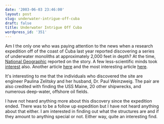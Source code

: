 ```yaml
---
date: '2003-06-03 23:46:00'
layout: post
slug: underwater-intrigue-off-cuba
draft: false
title: Underwater Intrigue Off Cuba
wordpress_id: '351'
---
```


Am I the only one who was paying attention to the news when a research expedition off of the coast of Cuba last year reported discovering a series of underwater monoliths at approximately 2,000 feet in depth? At the time, [National Geographic](http://news.nationalgeographic.com/news/2002/05/0528_020528_sunkencities.html) reported on the story. A few less-scientific minds took [interest](http://dwij.org/pathfinders/linda_moulton_howe/linda_mh8.html) also. Another article [here](http://www.100megsfree4.com/farshores/amcuba03.htm) and the most interesting article [here](http://www.geocities.com/RainForest/Jungle/1771/atlant2.txt).  

  

It's interesting to me that the individuals who discovered the site are engineer Paulina Zelitsky and her husband, Dr. Paul Weinzweig. The pair are also credited with finding the USS Maine, 20 other shipwrecks, and numerous deep-water, offshore oil fields.  

  

I have not heard anything more about this discovery since the expedition ended. There was to be a follow up expedition but I have not heard anything about that either. I am interested in finding out what the structures are and if they amount to anything special or not. Either way, quite an interesting find.

